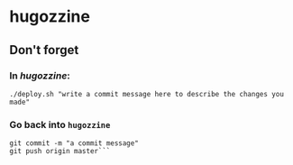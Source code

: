 # hugozzine

## Don't forget

### In _hugozzine_:
`./deploy.sh "write a commit message here to describe the changes you made"`

### Go back into `hugozzine`
```git add .
git commit -m "a commit message"
git push origin master```
